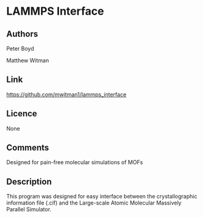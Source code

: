 # LAMMPS Interface 
## Authors
Peter Boyd

Matthew Witman

## Link 
https://github.com/mwitman1/lammps_interface 

## Licence
None

## Comments
Designed for pain-free molecular simulations of MOFs

## Description
This program was designed for easy interface between the crystallographic
 information file (.cif) and the Large-scale Atomic Molecular Massively
Parallel Simulator.




